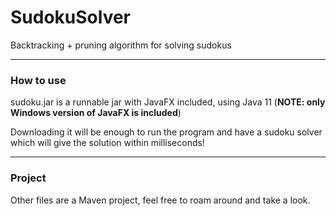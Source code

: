 # SudokuSolver

Backtracking + pruning algorithm for solving sudokus

---

### How to use

sudoku.jar is a runnable jar with JavaFX included, using Java 11 (**NOTE: only Windows version of JavaFX is included**)

Downloading it will be enough to run the program and have a sudoku solver which will give the solution within milliseconds!

---

### Project

Other files are a Maven project, feel free to roam around and take a look.
